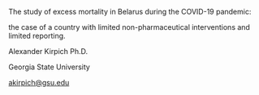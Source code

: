 The study of excess mortality in Belarus during the COVID-19 pandemic:

the case of a country with limited non-pharmaceutical interventions and limited reporting.


Alexander Kirpich Ph.D.

Georgia State University

akirpich@gsu.edu

